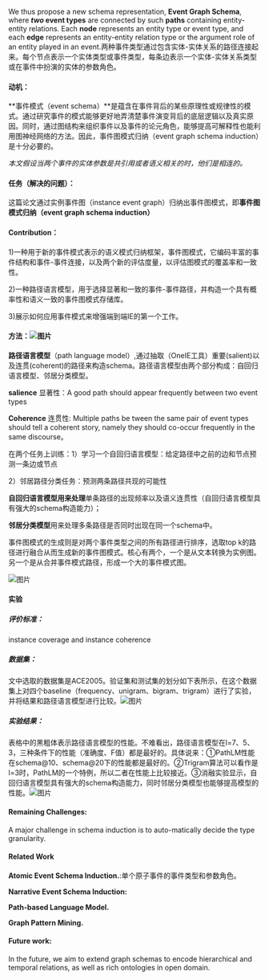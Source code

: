 We thus propose a new schema representation, **Event Graph Schema**, where ***two* event types** are connected by such **paths** containing entity-entity relations. Each **node** represents an entity type or event type, and each **edge** represents an entity-entity relation type or the argument role of an entity played in an event.两种事件类型通过包含实体-实体关系的路径连接起来。每个节点表示一个实体类型或事件类型，每条边表示一个实体-实体关系类型或在事件中扮演的实体的参数角色。

#### 动机：

**事件模式（event schema）**是蕴含在事件背后的某些原理性或规律性的模式。通过研究事件的模式能够更好地弄清楚事件演变背后的底层逻辑以及真实原因。同时，通过图结构来组织事件以及事件的论元角色，能够提高可解释性也能利用图神经网络的方法。因此，事件图模式归纳（event graph schema induction）是十分必要的。

*本文假设当两个事件的实体参数是共引用或者语义相关的时，他们是相连的。*

#### 任务（解决的问题）： 

这篇论文通过实例事件图（instance event graph）归纳出事件图模式，即**事件图模式归纳（event graph schema induction）**

#### Contribution：

1)一种用于新的事件模式表示的语义模式归纳框架，事件图模式，它编码丰富的事件结构和事件-事件连接，以及两个新的评估度量，以评估图模式的覆盖率和一致性。

2)一种路径语言模型，用于选择显著和一致的事件-事件路径，并构造一个具有概率性和语义一致的事件图模式存储库。

3)展示如何应用事件模式来增强端到端IE的第一个工作。

#### 方法：![图片](https://mmbiz.qpic.cn/sz_mmbiz_png/7FDdzianu7mJTsMiczUWX1ps73kAjPQxKDAYrkgst8XkFOlMGqTshjNDok0XulTDKVJW3ic6NicYu7T3YibNicAeey9w/640?wx_fmt=png&wxfrom=5&wx_lazy=1&wx_co=1)

**路径语言模型**（path language model）,通过抽取（OneIE工具）重要(salient)以及连贯(coherent)的路径来构造schema。路径语言模型由两个部分构成：自回归语言模型、邻居分类模型。

**salience** 显著性：A good path should appear frequently between two event types

**Coherence** 连贯性: Multiple paths be tween the same pair of event types should tell a coherent story, namely they should co-occur frequently in the same discourse。 

在两个任务上训练：1）学习一个自回归语言模型：给定路径中之前的边和节点预测一条边或节点

 2）邻居路径分类任务：预测两条路径共现的可能性

**自回归语言模型用来处理**单条路径的出现频率以及语义连贯性（自回归语言模型具有强大的schema构造能力）；

**邻居分类模型**用来处理多条路径是否同时出现在同一个schema中。

事件图模式的生成则是对两个事件类型之间的所有路径进行排序，选取top k的路径进行融合从而生成新的事件图模式。核心有两个，一个是从文本转换为实例图。另一个是从合并事件模式路径，形成一个大的事件模式图。

![图片](https://mmbiz.qpic.cn/sz_mmbiz_png/7FDdzianu7mJTsMiczUWX1ps73kAjPQxKDaArGldKtbWpjISuTrJrxPGCWmfy9NHWQtvCReyqHSxGuzdOibicIN0yw/640?wx_fmt=png&wxfrom=5&wx_lazy=1&wx_co=1)

#### 实验

##### 评价标准：

instance coverage and instance coherence

##### 数据集：

文中选取的数据集是ACE2005。验证集和测试集的划分如下表所示，在这个数据集上对四个baseline（frequency、unigram、bigram、trigram）进行了实验，并将结果和路径语言模型进行比较。![图片](https://mmbiz.qpic.cn/sz_mmbiz_png/7FDdzianu7mJTsMiczUWX1ps73kAjPQxKD4Z5GwichibyeFuzcb85ItkeTXQ4ibTJIqPqnb03icZlumjNuZfPibV68taQ/640?wx_fmt=png&wxfrom=5&wx_lazy=1&wx_co=1)

##### 实验结果：

表格中的黑粗体表示路径语言模型的性能。不难看出，路径语言模型在l=7、5、3，三种条件下的性能（准确度、F值）都是最好的。具体说来：①PathLM性能在schema@10、schema@20下的性能都是最好的。②Trigram算法可以看作是l=3时，PathLM的一个特例，所以二者在性能上比较接近。③消融实验显示，自回归语言模型具有强大的schema构造能力，同时邻居分类模型也能够提高模型的性能。![图片](https://mmbiz.qpic.cn/sz_mmbiz_png/7FDdzianu7mJTsMiczUWX1ps73kAjPQxKDQAAa4bqOyloV4hCK57phrStTYicHXqqOQD7oU4oUx6VeEIglsuIZ0Dg/640?wx_fmt=png&wxfrom=5&wx_lazy=1&wx_co=1)

#### **Remaining Challenges**:

A major challenge in schema induction is to auto-matically decide the type granularity. 

#### **Related Work**

**Atomic Event Schema Induction.**:单个原子事件的事件类型和参数角色。

**Narrative Event Schema Induction:**

**Path-based Language Model.** 

**Graph Pattern Mining.**

#### Future work:

In the future, we aim to extend graph schemas to encode hierarchical and temporal relations, as well as rich ontologies in open domain.

